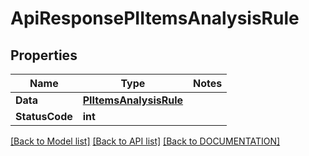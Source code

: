 # ApiResponsePIItemsAnalysisRule

## Properties
Name | Type | Notes
------------ | ------------- | -------------
**Data** | **[**PIItemsAnalysisRule**](../Model/PIItemsAnalysisRule.md)**
**StatusCode** | **int**

[[Back to Model list]](../../DOCUMENTATION.md#documentation-for-models) [[Back to API list]](../../DOCUMENTATION.md#documentation-for-api-endpoints) [[Back to DOCUMENTATION]](../../DOCUMENTATION.md)

